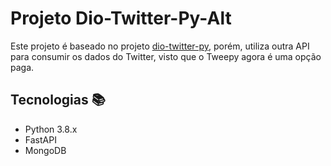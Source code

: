 # Projeto Dio-Twitter-Py-Alt

Este projeto é baseado no projeto [dio-twitter-py]([https://github.com/seu-usuario/dio-twitter-py](https://github.com/guicarvalho/dio-twitter-py)), porém, utiliza outra API para consumir os dados do Twitter, visto que o Tweepy agora é uma opção paga.

## Tecnologias 📚

- Python 3.8.x
- FastAPI
- MongoDB
